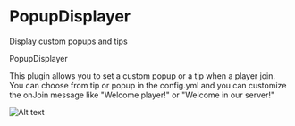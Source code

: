 # PopupDisplayer
Display custom popups and tips

PopupDisplayer

This plugin allows you to set a custom popup or a tip when a player join.
You can choose from tip or popup in the config.yml and you can customize the onJoin message like "Welcome player!" or "Welcome in our server!"


![Alt text](http://i.imgur.com/QQGnLm6.png?raw=true)
